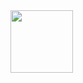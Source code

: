 
<div>
  <a href="https://github.com/henriqueczu">
  <img height="100em" src="https://github-readme-stats.vercel.app/api?username=henriqueczu&show_icons=true&theme=github_dark&include_all_commits=true&count_private=true"/>
</div>
